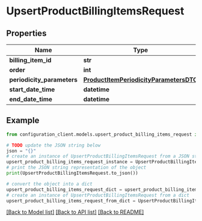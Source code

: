 # UpsertProductBillingItemsRequest


## Properties

Name | Type | Description | Notes
------------ | ------------- | ------------- | -------------
**billing_item_id** | **str** |  | [optional] 
**order** | **int** |  | [optional] 
**periodicity_parameters** | [**ProductItemPeriodicityParametersDTO**](ProductItemPeriodicityParametersDTO.md) |  | [optional] 
**start_date_time** | **datetime** |  | [optional] 
**end_date_time** | **datetime** |  | [optional] 

## Example

```python
from configuration_client.models.upsert_product_billing_items_request import UpsertProductBillingItemsRequest

# TODO update the JSON string below
json = "{}"
# create an instance of UpsertProductBillingItemsRequest from a JSON string
upsert_product_billing_items_request_instance = UpsertProductBillingItemsRequest.from_json(json)
# print the JSON string representation of the object
print(UpsertProductBillingItemsRequest.to_json())

# convert the object into a dict
upsert_product_billing_items_request_dict = upsert_product_billing_items_request_instance.to_dict()
# create an instance of UpsertProductBillingItemsRequest from a dict
upsert_product_billing_items_request_from_dict = UpsertProductBillingItemsRequest.from_dict(upsert_product_billing_items_request_dict)
```
[[Back to Model list]](../README.md#documentation-for-models) [[Back to API list]](../README.md#documentation-for-api-endpoints) [[Back to README]](../README.md)


